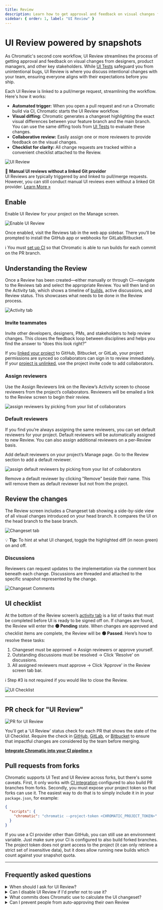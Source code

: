 ```yaml
---
title: Review
description: Learn how to get approval and feedback on visual changes from designers, product managers, and other key stakeholders with Chromatic's UI Review workflow.
sidebar: { order: 1, label: "UI Review" }
---
```


# UI Review powered by snapshots

As Chromatic's second core workflow, UI Review streamlines the process of getting approval and feedback on visual changes from designers, product managers, and other key stakeholders. While [UI Tests](/docs#test-how-uis-look--function) safeguard you from unintentional bugs, UI Review is where you discuss intentional changes with your team, ensuring everyone aligns with their expectations before you ship.

Each UI Review is linked to a pull/merge request, streamlining the workflow. Here's how it works:

- **Automated trigger:** When you open a pull request and run a Chromatic build via CI, Chromatic starts the UI Review workflow.
- **Visual diffing:** Chromatic generates a changeset highlighting the exact visual differences between your feature branch and the main branch. You can use the same diffing tools from [UI Tests](/docs#test-how-uis-look--function) to evaluate these changes.
- **Collaborative review:** Easily assign one or more reviewers to provide feedback on the visual changes.
- **Checklist for clarity:** All change requests are tracked within a convenient checklist attached to the Review.

![UI Review](../../images/workflow-uireview.png)

<div class="aside">

👀 **Manual UI reviews without a linked Git provider**<br/>UI Reviews are typically triggered by and linked to pull/merge requests. However, you can still conduct manual UI reviews even without a linked Git provider. [Learn More »](/docs/manual-ui-review)

</div>

## Enable

Enable UI Review for your project on the Manage screen.

![Enable UI Review](../../images/uireview-for-docs.png)

Once enabled, visit the Reviews tab in the web app sidebar. There you’ll be prompted to install the GitHub app or webhooks for GitLab/Bitbucket.

<div class="aside">

ℹ️ You must [set up CI](/docs/ci) so that Chromatic is able to run builds for each commit on the PR branch.

</div>

## Understanding the Review

Once a Review has been created—either manually or through CI—navigate to the Reviews tab and select the appropriate Review. You will then land on the Activity tab, which shows a timeline of [builds](/docs), active discussions, and Review status. This showcases what needs to be done in the Review process.

![Activity tab](../../images/prscreen-activity.png)

### Invite teammates

Invite other developers, designers, PMs, and stakeholders to help review changes. This closes the feedback loop between disciplines and helps you find the answer to “does this look right?”

If you [linked your project](/docs/access#linked-projects) to GitHub, Bitbucket, or GitLab, your project permissions are synced so collaborators can sign in to review immediately. If your [project is unlinked](/docs/access#unlinked-projects), use the project invite code to add collaborators.

### Assign reviewers

Use the Assign Reviewers link on the Review’s Activity screen to choose reviewers from the project’s collaborators. Reviewers will be emailed a link to the Review screen to begin their review.

![assign reviewers by picking from your list of collaborators](../../images/assign-reviewers.png)

### Default reviewers

If you find you’re always assigning the same reviewers, you can set default reviewers for your project. Default reviewers will be automatically assigned to new Review. You can also assign additional reviewers on a per-Review basis.

Add default reviewers on your project’s Manage page. Go to the Review section to add a default reviewer.

![assign default reviewers by picking from your list of collaborators](../../images/default-reviewer.png)

Remove a default reviewer by clicking "Remove" beside their name. This will remove them as default reviewer but not from the project.

## Review the changes

The Review screen includes a Changeset tab showing a side-by-side view of all visual changes introduced on your head branch. It compares the UI on the head branch to the base branch.

![Changeset tab](../../images/prscreen-changes.png)

<div class="aside">

💡 **Tip:** To hint at what UI changed, toggle the highlighted diff (in neon green) on and off.

</div>

### Discussions

Reviewers can request updates to the implementation via the comment box beneath each change. Discussions are threaded and attached to the specific snapshot represented by the change.

![Changeset Comments](../../images/ui-changes-comments.png)

## UI checklist

At the bottom of the Review screen’s [activity tab](/docs/review#ui-checklist) is a list of tasks that must be completed before UI is ready to be signed off on. If changes are found, the Review will enter the **🟡&nbsp;Pending** state. When changes are approved and checklist items are complete, the Review will be **🟢&nbsp;Passed**. Here’s how to resolve these tasks:

1. Changeset must be approved &rarr; Assign reviewers or approve yourself.
2. Outstanding discussions must be resolved &rarr; Click 'Resolve' on discussions.
3. All assigned reviewers must approve &rarr; Click 'Approve' in the Review screen tab bar.

<div class="aside">ℹ️ Step #3 is not required if you would like to close the Review.</div>

![UI Checklist](../../images/prscreen-ui-checklist.png)

---

## PR check for "UI Review"

![PR for UI Review](../../images/prbadge-review.png)

You'll get a 'UI Review' status check for each PR that shows the state of the UI Checklist. Require the check in [GitHub](https://help.github.com/en/github/administering-a-repository/enabling-required-status-checks), [GitLab](https://docs.gitlab.com/ee/api/commits.html#post-the-build-status-to-a-commit), or [Bitbucket](https://confluence.atlassian.com/bitbucket/suggest-or-require-checks-before-a-merge-856691474.html) to ensure that impactful changes are considered by the team before merging.

[**Integrate Chromatic into your CI pipeline »**](/docs/ci)

## Pull requests from forks

Chromatic supports UI Test and UI Review across forks, but there's some caveats. First, it only works with [CI integration](/docs/ci#configure-ci) configured to also build PR branches from forks. Secondly, you must expose your project token so that forks can use it. The easiest way to do that is to simply include it in in your `package.json`, for example:

```json
{
  "scripts": {
    "chromatic": "chromatic --project-token <CHROMATIC_PROJECT_TOKEN>"
  }
}
```

If you use a CI provider other than GitHub, you can still use an environment variable. Just make sure your CI is configured to also build forked branches. The project token does not grant access to the project (it can only retrieve a strict set of insensitive data), but it does allow running new builds which count against your snapshot quota.

---

## Frequently asked questions

<details>
<summary>When should I ask for UI Review?</summary>

You can initiate a UI Review at any time. However, we recommend doing it later in the development cycle, once baselines have been approved and UI Tests are green. Learn more about [PR workflow](/docs/in-pull-request).

</details>

<details>
<summary>Can I disable UI Review if I'd prefer not to use it?</summary>

Yes. Go to the manage page for your project where you can disable UI Review. Chromatic will no longer add status checks to your PRs for UI Review once it is disabled.

</details>

<details>
<summary>What commits does Chromatic use to calculate the UI changeset?</summary>

Similar to [GitHub code review](https://github.com/features/code-review/), Chromatic compares between the latest commit on the PR branch and the 'merge base' commit, that is the commit that is the shared ancestor between the PR branch and the branch it was created from. It is important that Chromatic has run a build on both commits outlined above. If you've recently enabled CI and have existing PRs that you would like to review, ensure Chromatic has run in CI for both branches of that PR.

The process might look something like:

1. Create a new PR to `main` adding Chromatic to CI
2. Merge that PR when everything works well.
3. Update your existing feature PR(s) w/ the latest from `main` (either merge or rebase from main).

</details>

<details>
<summary>Can I prevent people from auto-approving their own Review</summary>

No, you can't prevent people from auto-approving their own review.

However, you can [assign default reviewers](/docs/review#default-reviewers) to ensure that other teammates must approve of the review. Enable [mandatory pull request checks](/docs/mandatory-pr-checks/) for UI Review to require the reviewers you assign to approve.

</details>
